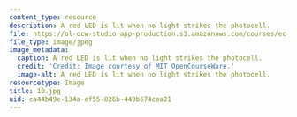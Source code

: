 ```yaml
---
content_type: resource
description: A red LED is lit when no light strikes the photocell.
file: https://ol-ocw-studio-app-production.s3.amazonaws.com/courses/ec-s06-practical-electronics-fall-2004/ca44b49e134aef55826b449b674cea21_10.jpg
file_type: image/jpeg
image_metadata:
  caption: A red LED is lit when no light strikes the photocell.
  credit: 'Credit: Image courtesy of MIT OpenCourseWare.'
  image-alt: A red LED is lit when no light strikes the photocell.
resourcetype: Image
title: 10.jpg
uid: ca44b49e-134a-ef55-826b-449b674cea21
---
```

